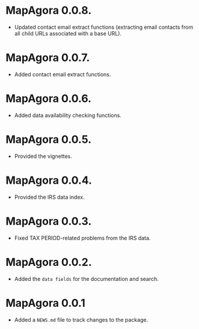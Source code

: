 # MapAgora 0.0.8.

* Updated contact email extract functions (extracting email contacts from all child URLs associated with a base URL).

# MapAgora 0.0.7.

* Added contact email extract functions.

# MapAgora 0.0.6.

* Added data availability checking functions.

# MapAgora 0.0.5. 

* Provided the vignettes. 

# MapAgora 0.0.4.

* Provided the IRS data index.

# MapAgora 0.0.3. 

* Fixed TAX PERIOD-related problems from the IRS data.

# MapAgora 0.0.2. 

* Added the `data fields` for the documentation and search.

# MapAgora 0.0.1

* Added a `NEWS.md` file to track changes to the package.
